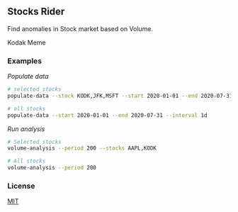 ## Stocks Rider

Find anomalies in Stock market based on Volume.

Kodak Meme

### Examples

*Populate data*

```bash
# selected stocks
populate-data --stock KODK,JFK,MSFT --start 2020-01-01 --end 2020-07-31 --interval 1d

# all stocks
populate-data --start 2020-01-01 --end 2020-07-31 --interval 1d
```

*Run analysis*

```bash
# Selected stocks
volume-analysis --period 200 --stocks AAPL,KODK

# All stocks
volume-analysis --period 200
```

### License

[MIT](https://choosealicense.com/licenses/mit/)
